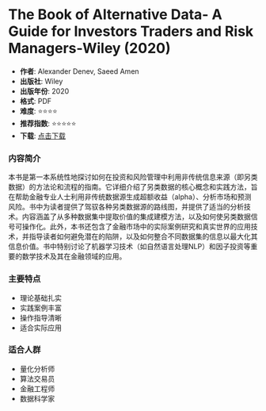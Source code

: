 # The Book of Alternative Data- A Guide for Investors Traders and Risk Managers-Wiley (2020)

- **作者**: Alexander Denev, Saeed Amen
- **出版社**: Wiley
- **出版年份**: 2020
- **格式**: PDF
- **难度**: ⭐⭐⭐⭐
- **推荐指数**: ⭐⭐⭐⭐⭐
- **下载**: [点击下载](https://asset.quant-wiki.com/pdf/The%20Book%20of%20Alternative%20Data_%20A%20Guide%20for%20Investors%20Traders%20and%20Risk%20Managers-Wiley%20%282020%29.pdf)

### 内容简介

本书是第一本系统性地探讨如何在投资和风险管理中利用非传统信息来源（即另类数据）的方法论和流程的指南。它详细介绍了另类数据的核心概念和实践方法，旨在帮助金融专业人士利用非传统数据源生成超额收益（alpha）、分析市场和预测风险。书中为读者提供了驾驭各种另类数据源的路线图，并提供了适当的分析技术。内容涵盖了从多种数据集中提取价值的集成建模方法，以及如何使另类数据信号可操作化。此外，本书还包含了金融市场中的实际案例研究和真实世界的应用技术，并指导读者如何避免潜在的陷阱，以及如何整合不同数据集的信息以最大化其信息价值。书中特别讨论了机器学习技术（如自然语言处理NLP）和因子投资等重要的数学技术及其在金融领域的应用。

### 主要特点

- 理论基础扎实
- 实践案例丰富
- 操作指导清晰
- 适合实际应用

### 适合人群

- 量化分析师
- 算法交易员
- 金融工程师
- 数据科学家
